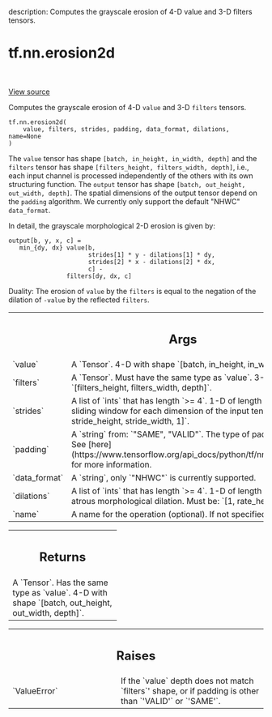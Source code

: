 description: Computes the grayscale erosion of 4-D value and 3-D filters tensors.

<div itemscope itemtype="http://developers.google.com/ReferenceObject">
<meta itemprop="name" content="tf.nn.erosion2d" />
<meta itemprop="path" content="Stable" />
</div>

# tf.nn.erosion2d

<!-- Insert buttons and diff -->

<table class="tfo-notebook-buttons tfo-api nocontent" align="left">

</table>

<a target="_blank" class="external" href="/code/stable/tensorflow/python/ops/nn_ops.py">View source</a>



Computes the grayscale erosion of 4-D `value` and 3-D `filters` tensors.


<pre class="devsite-click-to-copy prettyprint lang-py tfo-signature-link">
<code>tf.nn.erosion2d(
    value, filters, strides, padding, data_format, dilations, name=None
)
</code></pre>



<!-- Placeholder for "Used in" -->

The `value` tensor has shape `[batch, in_height, in_width, depth]` and the
`filters` tensor has shape `[filters_height, filters_width, depth]`, i.e.,
each input channel is processed independently of the others with its own
structuring function. The `output` tensor has shape
`[batch, out_height, out_width, depth]`. The spatial dimensions of the
output tensor depend on the `padding` algorithm. We currently only support the
default "NHWC" `data_format`.

In detail, the grayscale morphological 2-D erosion is given by:

    output[b, y, x, c] =
       min_{dy, dx} value[b,
                          strides[1] * y - dilations[1] * dy,
                          strides[2] * x - dilations[2] * dx,
                          c] -
                    filters[dy, dx, c]

Duality: The erosion of `value` by the `filters` is equal to the negation of
the dilation of `-value` by the reflected `filters`.

<!-- Tabular view -->
 <table class="responsive fixed orange">
<colgroup><col width="214px"><col></colgroup>
<tr><th colspan="2"><h2 class="add-link">Args</h2></th></tr>

<tr>
<td>
`value`<a id="value"></a>
</td>
<td>
A `Tensor`. 4-D with shape `[batch, in_height, in_width, depth]`.
</td>
</tr><tr>
<td>
`filters`<a id="filters"></a>
</td>
<td>
A `Tensor`. Must have the same type as `value`.
3-D with shape `[filters_height, filters_width, depth]`.
</td>
</tr><tr>
<td>
`strides`<a id="strides"></a>
</td>
<td>
A list of `ints` that has length `>= 4`.
1-D of length 4. The stride of the sliding window for each dimension of
the input tensor. Must be: `[1, stride_height, stride_width, 1]`.
</td>
</tr><tr>
<td>
`padding`<a id="padding"></a>
</td>
<td>
A `string` from: `"SAME", "VALID"`.
The type of padding algorithm to use. See
[here](https://www.tensorflow.org/api_docs/python/tf/nn#notes_on_padding_2)
for more information.
</td>
</tr><tr>
<td>
`data_format`<a id="data_format"></a>
</td>
<td>
A `string`, only `"NHWC"` is currently supported.
</td>
</tr><tr>
<td>
`dilations`<a id="dilations"></a>
</td>
<td>
A list of `ints` that has length `>= 4`.
1-D of length 4. The input stride for atrous morphological dilation.
Must be: `[1, rate_height, rate_width, 1]`.
</td>
</tr><tr>
<td>
`name`<a id="name"></a>
</td>
<td>
A name for the operation (optional). If not specified "erosion2d"
is used.
</td>
</tr>
</table>



<!-- Tabular view -->
 <table class="responsive fixed orange">
<colgroup><col width="214px"><col></colgroup>
<tr><th colspan="2"><h2 class="add-link">Returns</h2></th></tr>
<tr class="alt">
<td colspan="2">
A `Tensor`. Has the same type as `value`.
4-D with shape `[batch, out_height, out_width, depth]`.
</td>
</tr>

</table>



<!-- Tabular view -->
 <table class="responsive fixed orange">
<colgroup><col width="214px"><col></colgroup>
<tr><th colspan="2"><h2 class="add-link">Raises</h2></th></tr>

<tr>
<td>
`ValueError`<a id="ValueError"></a>
</td>
<td>
If the `value` depth does not match `filters`' shape, or if
padding is other than `'VALID'` or `'SAME'`.
</td>
</tr>
</table>

